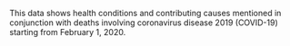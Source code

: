 This data shows health conditions and contributing causes mentioned in conjunction with deaths involving coronavirus disease 2019 (COVID-19) starting from February 1, 2020.
